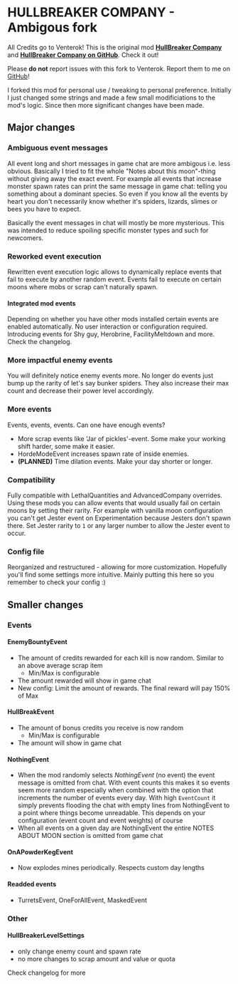 # HULLBREAKER COMPANY - Ambigous fork

All Credits go to Venterok! This is the original mod [**HullBreaker Company**](https://thunderstore.io/c/lethal-company/p/Venterok/HullBreaker_Company/) and [**HullBreaker Company on GitHub**](https://github.com/Venterok/HullBreakerCompany). Check it out!

Please **do not** report issues with this fork to Venterok. Report them to me on [GitHub](https://github.com/YoBii/HullBreakerCompany/issues)!

I forked this mod for personal use / tweaking to personal preference. Initially I just changed some strings and made a few small modificiations to the mod's logic.
Since then more significant changes have been made.

## Major changes

### Ambiguous event messages
All event long and short messages in game chat are more ambigous i.e. less obvious.
Basically I tried to fit the whole "Notes about this moon"-thing without giving away the exact event.
For example all events that increase monster spawn rates can print the same message in game chat: telling you something about a dominant species.
So even if you know all the events by heart you don't necessarily know whether it's spiders, lizards, slimes or bees you have to expect.

Basically the event messages in chat will mostly be more mysterious. This was intended to reduce spoiling specific monster types and such for newcomers.

### Reworked event execution
Rewritten event execution logic allows to dynamically replace events that fail to execute by another random event.
Events fail to execute on certain moons where mobs or scrap can't naturally spawn.

#### Integrated mod events
Depending on whether you have other mods installed certain events are enabled automatically. No user interaction or configuration required.
Introducing events for Shy guy, Herobrine, FacilityMeltdown and more. Check the changelog.

### More impactful enemy events
You will definitely notice enemy events more.
No longer do events just bump up the rarity of let's say bunker spiders. They also increase their max count and decrease their power level accordingly.

### More events
Events, events, events. Can one have enough events?
* More scrap events like 'Jar of pickles'-event. Some make your working shift harder, some make it easier.
* HordeModeEvent increases spawn rate of inside enemies.
* **(PLANNED)** Time dilation events. Make your day shorter or longer.

### Compatibility
Fully compatible with LethalQuantities and AdvancedCompany overrides.
Using these mods you can allow events that would usually fail on certain moons by setting their rarity.
For example with vanilla moon configuration you can't get Jester event on Experimentation because Jesters don't spawn there.
Set Jester rarity to `1` or any larger number to allow the Jester event to occur.

### Config file
Reorganized and restructured - allowing for more customization. Hopefully you'll find some settings more intuitive.
Mainly putting this here so you remember to check your config :)

## Smaller changes

### Events

#### EnemyBountyEvent
* The amount of credits rewarded for each kill is now random. Similar to an above average scrap item
	* Min/Max is configurable
* The amount rewarded will show in game chat
* New config: Limit the amount of rewards. The final reward will pay 150% of Max
 
#### HullBreakEvent
* The amount of bonus credits you receive is now random
	* Min/Max is configurable
* The amount will show in game chat

#### NothingEvent
* When the mod randomly selects _NothingEvent_ (no event) the event message is omitted from chat. With event counts this makes it so events seem more random especially when combined with the option that increments the number of events every day. With high `EventCount` it simply prevents flooding the chat with empty lines from NothingEvent to a point where things become unreadable. This depends on your configuration (event count and event weights) of course
* When all events on a given day are NothingEvent the entire NOTES ABOUT MOON section is omitted from game chat

#### OnAPowderKegEvent
* Now explodes mines periodically. Respects custom day lengths

#### Readded events
* TurretsEvent, OneForAllEvent, MaskedEvent

### Other
#### HullBreakerLevelSettings
* only change enemy count and spawn rate
* no more changes to scrap amount and value or quota

Check changelog for more